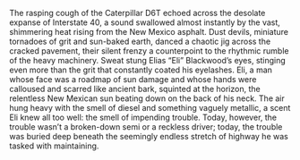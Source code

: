 The rasping cough of the Caterpillar D6T echoed across the desolate expanse of Interstate 40, a sound swallowed almost instantly by the vast, shimmering heat rising from the New Mexico asphalt.  Dust devils, miniature tornadoes of grit and sun-baked earth, danced a chaotic jig across the cracked pavement, their silent frenzy a counterpoint to the rhythmic rumble of the heavy machinery.  Sweat stung Elias “Eli” Blackwood’s eyes, stinging even more than the grit that constantly coated his eyelashes.  Eli, a man whose face was a roadmap of sun damage and whose hands were calloused and scarred like ancient bark, squinted at the horizon, the relentless New Mexican sun beating down on the back of his neck.  The air hung heavy with the smell of diesel and something vaguely metallic, a scent Eli knew all too well: the smell of impending trouble.  Today, however, the trouble wasn’t a broken-down semi or a reckless driver; today, the trouble was buried deep beneath the seemingly endless stretch of highway he was tasked with maintaining.
